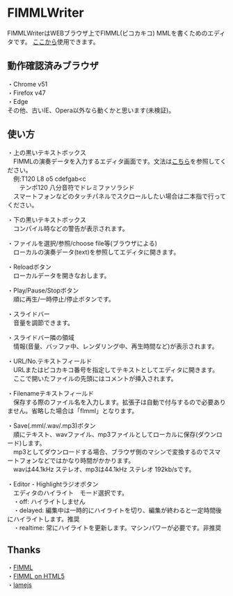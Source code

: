 # FlMMLWriter
FlMMLWriterはWEBブラウザ上でFlMML(ピコカキコ) MMLを書くためのエディタです。
[ここから](https://misosouP6250.github.io/FlMMLWriter)使用できます。  

## 動作確認済みブラウザ
・Chrome v51  
・Firefox v47  
・Edge  
その他、古いIE、Opera以外なら動くかと思います(未検証)。

## 使い方
・上の黒いテキストボックス  
　FlMMLの演奏データを入力するエディタ画面です。文法は[こちら](http://flmml.codeplex.com/wikipage?title=Reference)を参照してください。  
　例:T120 L8 o5 cdefgab&lt;c  
　　テンポ120 八分音符でドレミファソラシド  
　スマートフォンなどのタッチパネルでスクロールしたい場合は二本指で行ってください。  
  
・下の黒いテキストボックス  
　コンパイル時などの警告が表示されます。  
  
・ファイルを選択/参照/choose file等\(ブラウザによる\)  
　ローカルの演奏データ\(text\)を参照してエディタに開きます。
  
・Reloadボタン  
　ローカルデータを開きなおします。  
  
・Play/Pause/Stopボタン  
　順に再生/一時停止/停止ボタンです。  
  
・スライドバー  
　音量を調節できます。  
  
・スライドバー隣の領域  
　情報(音量、バッファ中、レンダリング中、再生時間など)が表示されます。  
  
・URL/No\.テキストフィールド  
　URLまたはピコカキコ番号を指定してテキストとしてエディタに開きます。  
　ここで開いたファイルの先頭にはコメントが挿入されます。  
  
・Filenameテキストフィールド  
　保存する際のファイル名を入力します。拡張子は自動で付与するので必要ありません。省略した場合は「flmml」となります。  
  
・Save\(\.mml/\.wav/\.mp3)ボタン  
　順にテキスト、wavファイル、mp3ファイルとしてローカルに保存\(ダウンロード\)します。  
　mp3としてダウンロードする場合、ブラウザ側のマシンで変換するのでスマートフォンなどではかなり時間がかかります。  
　wavは44.1kHz ステレオ、mp3は44.1kHz ステレオ 192kb/sです。  
  
・Editor - Highlightラジオボタン  
　エディタのハイライト　モード選択です。  
　・off: ハイライトしません  
　・delayed: 編集中は一時的にハイライトを切り、編集が終わると一定時間後にハイライトします。推奨  
　・realtime: 常にハイライトを更新します。マシンパワーが必要です。非推奨  

## Thanks
・[FlMML](https://flmml.codeplex.com/)  
・[FlMML on HTML5](https://github.com/carborane3/FlMMLonHTML5)  
・[lamejs](https://github.com/zhuker/lamejs)  

